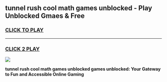 
## tunnel rush cool math games unblocked - Play Unblocked Gmaes & Free
<h3>
<a href="https://news.freeplayer.one?title=tunnel_rush_cool_math_games_unblocked&ref=16F">CLICK TO PLAY</a></h3>
<hr>

<h3>
<a href="https://news.freeplayer.one?title=tunnel_rush_cool_math_games_unblocked&ref=16F">CLICK 2 PLAY</a>
  
</h3>

<a href="https://news.freeplayer.one?title=tunnel_rush_cool_math_games_unblocked&ref=16F/"><img src="https://clearcache.store/games.png"></a>


**tunnel rush cool math games unblocked games unblocked: Your Gateway to Fun and Accessible Online Gaming**
